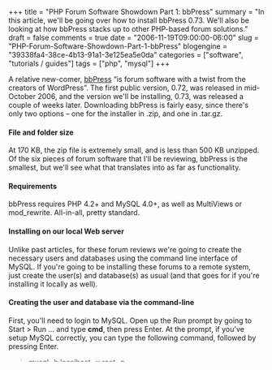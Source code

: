 +++
title = "PHP Forum Software Showdown Part 1: bbPress"
summary = "In this article, we'll be going over how to install bbPress 0.73.  We'll also be looking at how bbPress stacks up to other PHP-based forum solutions."
draft = false
comments = true
date = "2006-11-19T09:00:00-06:00"
slug = "PHP-Forum-Software-Showdown-Part-1-bbPress"
blogengine = "39338fa4-38ce-4b13-91a1-3e125ea5e0da"
categories = ["software", "tutorials / guides"]
tags = ["php", "mysql"]
+++

<p>
A relative new-comer, <a href="http://bbpress.org/">bbPress</a> &ldquo;is forum software with a twist from the creators of WordPress&rdquo;. The first public version, 0.72, was released in mid-October 2006, and the version we&#39;ll be installing, 0.73, was released a couple of weeks later. Downloading bbPress is fairly easy, since there&#39;s only two options &ndash; one for the installer in .zip, and one in .tar.gz.
</p>
<!--more-->
<h4>File and folder size</h4>
<p>
At 170 KB, the zip file is extremely small, and is less than 500 KB unzipped. Of the six pieces of forum software that I&#39;ll be reviewing, bbPress is the smallest, but we&#39;ll see what that translates into as far as functionality.<!--adsense-->
</p>
<h4>Requirements</h4>
<p>
bbPress requires PHP 4.2+ and MySQL 4.0+, as well as MultiViews or mod_rewrite. All-in-all, pretty standard.
</p>
<h4>Installing on our local Web server</h4>
<p>
Unlike past articles, for these forum reviews we&#39;re going to create the necessary users and databases using the command line interface of MySQL. If you&#39;re going to be installing these forums to a remote system, just create the user(s) and database(s) as usual (and that goes for if you&#39;re installing it locally as well).
</p>
<h4>Creating the user and database via the command-line</h4>
<p>
First, you&#39;ll need to login to MySQL. Open up the Run prompt by going to Start &gt; Run ... and type <strong>cmd</strong>, then press Enter. At the prompt, if you&#39;ve setup MySQL correctly, you can type the following command, followed by pressing Enter.
</p>
<blockquote>
	<p>
	 mysql -h localhost -u root -p
	</p>
</blockquote>
<p>
At this point, you&#39;ll be prompted to enter your password, which you&#39;ll have already setup. Enter your password and press Enter.
</p>
<p>
At this point, you&#39;re logged into MySQL. Now, we can create our database, create our user, and grant the user privilege to modify the database we created.
</p>
<p>
Since we&#39;re installing bbPress, we&#39;ll create a database called bbPress.
</p>
<blockquote>
	<p>
	 create database bbPress;
	</p>
</blockquote>
<p>
At this point, you&#39;ll be told that &ldquo;Query OK, 1 row affected&rdquo;, followed by the execution time.
</p>
<p>
Now, we&#39;ll create a user with privileges to access the database. Note that other than the bold text, this command is case-insensitive. Also, you may want to change &#39;<strong>bbpress</strong>&#39; to something different (as this is the user&#39;s password).
</p>
<p>
Before you enter this, look it over, and then read the paragraph following, for an explanation.
</p>
<blockquote>
	<p>
	 GRANT select, insert, update, delete, index, alter, create, drop<br />
	ON <strong>bbPress</strong>.*<br />
	TO <strong>bbPress</strong> IDENTIFIED BY &#39;<strong>bbpress</strong>&#39;;
	</p>
</blockquote>
<p>
The first line, &ldquo;GRANT select, insert, update, delete, index, alter, create, drop&rdquo;, states what privileges the user will be granted. The next line, &ldquo;ON <strong>bbPress</strong>.*&rdquo;, states what the privileges are applied to. Finally, &ldquo;TO <strong>bbPress</strong> IDENTIFIED BY &#39;<strong>bbpress</strong>&#39;;&rdquo; states what user will get these privileges. Since the user doesn&#39;t exist yet, we&#39;re also giving a password to the user.
</p>
<p>
If the query is ok, enter the following command.
</p>
<blockquote>
	<p>
	 UPDATE mysql.user SET Password = OLD_PASSWORD(&rsquo;bbpress&rsquo;) WHERE User = &lsquo;bbPress&rsquo;;
	</p>
</blockquote>
<p>
If this query is OK, and it works, type <strong>exit</strong>, and press Enter. Now attempt to login to the bbPress user. Once you&#39;ve logged in, enter the following command.
</p>
<blockquote>
	<p>
	 show databases;
	</p>
</blockquote>
<p>
You should be given an ASCII table that shows there&#39;s a database of bbpress. Yippee.
</p>
<p>
Now, let&#39;s install bbPress.
</p>
<!--nextpage-->
<h4>Installing bbPress</h4>
<p>
First, unzip the downloaded zip file. The files are all included in a bbpress folder. For this guide, we&#39;ll be keeping it in that folder, since we&#39;ll be installing a number of forums. However, if you decide to go with bbPress, you may not want to keep the files in the bbPress folder.<!--adsense-->
</p>
<p>
Once bbPress has been decompressed, go into the bbpress folder and make a copy of the config-sample.php file. Rename the copy to simply config.php. Next, open the file. There&#39;s a lot of things to change, so get ready.
</p>
<p>
First, change lines 4 to 7 (begin with &#39;define&#39;). Per the above, it&#39;ll be something like the following.
</p>
<blockquote>
	<p>
	 define(&#39;BBDB_NAME&#39;, &#39;bbPress&#39;); // The name of the database<br />
	define(&#39;BBDB_USER&#39;, &#39;bbPress&#39;); // Your MySQL username<br />
	define(&#39;BBDB_PASSWORD&#39;, &#39;bbpress&#39;); // ...and password<br />
	define(&#39;BBDB_HOST&#39;, &#39;localhost&#39;); // 99% chance you won&#39;t need to change this value
	</p>
</blockquote>
<p>
Line 15 will need to be changed as well. For my installation, it was as follows.
</p>
<blockquote>
	<p>
	 $bb-&gt;domain = &#39;http://localhost&#39;; // Example: &#39;http://bbpress.example.com&#39;
	</p>
</blockquote>
<p>
Line 17 was changed as well. This may vary for your installation.
</p>
<blockquote>
	<p>
	 $bb-&gt;path = &#39;/projects/bbpress/&#39;;				 // Example: &#39;/forums/&#39;
	</p>
</blockquote>
<p>
I&#39;m going to leave the name (line 20) as is, but change line 23, the email. Make sure you change your&#39;s accordingly.
</p>
<blockquote>
	<p>
	 $bb-&gt;admin_email = &#39;strivinglife@gmail.com&#39;;
	</p>
</blockquote>
<p>
Line 35 should also be changed, per your timezone.
</p>
<blockquote>
	<p>
	 $bb-&gt;gmt_offset = 0;
	</p>
</blockquote>
<p>
We&#39;ll leave everything else as is, for now. Let&#39;s make sure Apache is up and running, and we&#39;ll see what else we have to do. Head over to <a href="http://localhost/projects/bbpress/">http://localhost/projects/bbpress/</a>
</p>
<p>
Click the First Step link. Enter in a couple options for the Administrator. These include Login name, Website, Location, and Interests.
</p>
<p>
You&#39;ll also need to define your First Forum by giving it a Name and a Description.
</p>
<p>
Only Login name and Forum Name are required, so I entered &#39;admin&#39; and &#39;Test&#39;, respectively. Continue to the next step.
</p>
<p>
The Second Step creates the tables (8) and gives you a password. It&#39;s random, so hold on to it. In my case, it was <strong>cbe15b</strong>. You can click on either link to go to the bbPress page, which is available at <a href="http://localhost/projects/bbpress/">http://localhost/projects/bbpress/</a>, in my case.
</p>
<p>
You can now login to check out the Administrative interface, or you check out the topic that was created.
</p>
<!--nextpage-->
<h4>How&#39;s the code look?</h4>
<p>
Overall, the code validates pretty dang well. There&#39;s a minor issue with an opening and closing small tag, with nothing between, on the main interface view, and some tables missing summaries, but other than that ... code looks good.<!--adsense-->
</p>
<p>
As far as the internal PHP code, like WordPress, it&#39;s full. You&#39;ll need to reference files and documentation, back and forth, but that&#39;s to be expected, I suppose.
</p>
<h4>Upgrading and default layout</h4>
<p>
Unlike some of the other forums we&#39;ll be looking at, there&#39;s no upgrade-only installation file. Yuck. Upgrading WordPress is a beast, and it looks like that&#39;s going to be an issue with bbPress.
</p>
<p>
Where it gets really bad is when you look at the layout. The default layout, especially for the admin interface, could absolutely be better. Unfortunately, it looks like the styles are buried in multiple files, in multiple folders.
</p>
<p>
As with WordPress, it looks like upgrading is going to be a beast (with functions dropping and being added), but even more so because there doesn&#39;t appear to be a way to easily create your own styles, outside of the core files.
</p>
<h4>Administrative interface</h4>
<p>
The administrative interface, other than being rather ugly, is pretty simple. Unfortunately, there&#39;s no way, via the interface alone, to modify the styles or code.
</p>
<h4>The temporary conclusion</h4>
<p>
At this point, I&#39;m going to stop, since we&#39;ll want other forums to compare before we go any further. However, you should have a bbPress, version 0.73, forum setup.
</p>
<p>
Stay tuned for the next <a href="/words/post/PHP-Forum-Software-Showdown.aspx">PHP Forum</a> review.
</p>
<p>
<a href="/local-apache-server/">View all of the steps to creating a local Web server, for development.</a>
</p>

